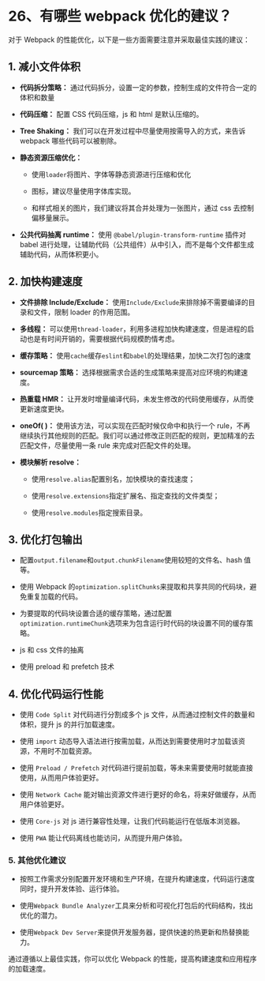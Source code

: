 # 26、有哪些 webpack 优化的建议？

对于 Webpack 的性能优化，以下是一些方面需要注意并采取最佳实践的建议：

## 1. 减小文件体积

- **代码拆分策略：** 通过代码拆分，设置一定的参数，控制生成的文件符合一定的体积和数量

- **代码压缩：** 配置 CSS 代码压缩，js 和 html 是默认压缩的。

- **Tree Shaking：** 我们可以在开发过程中尽量使用按需导入的方式，来告诉 webpack 哪些代码可以被剔除。

- **静态资源压缩优化：**

  - 使用`loader`将图片、字体等静态资源进行压缩和优化

  - 图标，建议尽量使用字体库实现。

  - 和样式相关的图片，我们建议将其合并处理为一张图片，通过 css 去控制偏移量展示。

- **公共代码抽离 runtime：** 使用 `@babel/plugin-transform-runtime` 插件对 babel 进行处理，让辅助代码（公共组件）从中引入，而不是每个文件都生成辅助代码，从而体积更小。

## 2. 加快构建速度

- **文件排除 Include/Exclude：** 使用`Include/Exclude`来排除掉不需要编译的目录和文件，限制 loader 的作用范围。

- **多线程：** 可以使用`thread-loader`，利用多进程加快构建速度，但是进程的启动也是有时间开销的，需要根据代码规模酌情考虑。

- **缓存策略：** 使用`cache`缓存`eslint`和`babel`的处理结果，加快二次打包的速度

- **sourcemap 策略：** 选择根据需求合适的生成策略来提高对应环境的构建速度。

- **热重载 HMR：** 让开发时增量编译代码，未发生修改的代码使用缓存，从而使更新速度更快。

- **oneOf( )：** 使用该方法，可以实现在匹配时候仅命中和执行一个 rule，不再继续执行其他规则的匹配。我们可以通过修改正则匹配的规则，更加精准的去匹配文件，尽量使用一条 rule 来完成对匹配文件的处理。

- **模块解析 resolve：**

  - 使用`resolve.alias`配置别名，加快模块的查找速度；

  - 使用`‌resolve.extensions`指定扩展名、指定查找的文件类型；

  - 使用`‌resolve.modules`指定搜索目录。

## 3. 优化打包输出

- 配置`output.filename`和`output.chunkFilename`使用较短的文件名、hash 值等。

- 使用 Webpack 的`optimization.splitChunks`来提取和共享共同的代码块，避免重复加载的代码。

- 为要提取的代码块设置合适的缓存策略，通过配置`optimization.runtimeChunk`选项来为包含运行时代码的块设置不同的缓存策略。

- js 和 css 文件的抽离

- 使用 preload 和 prefetch 技术

## 4. 优化代码运行性能

- 使用 `Code Split` 对代码进行分割成多个 js 文件，从而通过控制文件的数量和体积，提升 js 的并行加载速度。

- 使用 `import` 动态导入语法进行按需加载，从而达到需要使用时才加载该资源，不用时不加载资源。

- 使用 `Preload / Prefetch` 对代码进行提前加载，等未来需要使用时就能直接使用，从而用户体验更好。

- 使用 `Network Cache` 能对输出资源文件进行更好的命名，将来好做缓存，从而用户体验更好。

- 使用 `Core-js` 对 js 进行兼容性处理，让我们代码能运行在低版本浏览器。

- 使用 `PWA` 能让代码离线也能访问，从而提升用户体验。

### 5. 其他优化建议

- 按照工作需求分别配置开发环境和生产环境，在提升构建速度，代码运行速度同时，提升开发体验、运行体验。

- 使用`Webpack Bundle Analyzer`工具来分析和可视化打包后的代码结构，找出优化的潜力。

- 使用`Webpack Dev Server`来提供开发服务器，提供快速的热更新和热替换能力。

通过遵循以上最佳实践，你可以优化 Webpack 的性能，提高构建速度和应用程序的加载速度。
